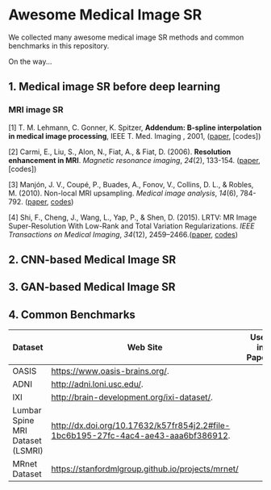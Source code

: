 # Awesome Medical Image SR

We collected many awesome medical image SR methods and common benchmarks in this repository. 

On the way...

## 1. Medical image SR before deep learning
### MRI image SR
[1]  T. M. Lehmann, C. Gonner, K. Spitzer, **Addendum: B-spline interpolation in medical image processing**, IEEE T. Med. Imaging , 2001, ([paper](https://ieeexplore.ieee.org/abstract/document/932749), [codes])

[2] Carmi, E., Liu, S., Alon, N., Fiat, A., & Fiat, D. (2006). **Resolution enhancement in MRI**. *Magnetic resonance imaging*, *24*(2), 133-154. ([paper](https://www.sciencedirect.com/science/article/pii/S0730725X0500295X), [codes])

[3]  Manjón, J. V., Coupé, P., Buades, A., Fonov, V., Collins, D. L., & Robles, M. (2010). Non-local MRI upsampling. *Medical image analysis*, *14*(6), 784-792. ([paper](https://www.sciencedirect.com/science/article/pii/S1361841510000630), [codes](http://personales.upv.es/jmanjon/demo2.zip))

[4] Shi, F., Cheng, J., Wang, L., Yap, P., & Shen, D. (2015). LRTV: MR Image Super-Resolution With Low-Rank and Total Variation Regularizations. *IEEE Transactions on Medical Imaging*, *34*(12), 2459–2466.([paper]( https://doi.org/10.1109/TMI.2015.2437894), [codes]( https://www.jian-cheng.org/software.html ))

## 2. CNN-based Medical Image SR

## 3. GAN-based Medical Image SR

## 4. Common Benchmarks

| Dataset                          | Web Site                                                     | Used in Papers |
| -------------------------------- | ------------------------------------------------------------ | -------------- |
| OASIS                            | https://www.oasis-brains.org/.                               |                |
| ADNI                             | http://adni.loni.usc.edu/.                                   |                |
| IXI                              | http://brain-development.org/ixi-dataset/.                   |                |
| Lumbar Spine MRI Dataset (LSMRI) | http://dx.doi.org/10.17632/k57fr854j2.2#file-1bc6b195-27fc-4ac4-ae43-aaa6bf386912. |                |
| MRnet Dataset                    | https://stanfordmlgroup.github.io/projects/mrnet/            |                |

